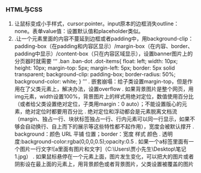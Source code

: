 ### HTML与CSS
1. 让鼠标变成小手样式，cursor:pointer。input原本的边框消失outline：none。表单value值：设置默认值和placeholder类似。
2. .让一个元素里面的内容不蔓延到边框或者padding中，用background-clip：padding-box（在padding和内容区显示）/margin-box（在内容、border、padding中显示）/content-box（只在内容区域显示），设置banner图片上的分页器时就需要
        ‘‘‘
             .ban .ban-dot .dot-items{
	                      float: left;
	                      width: 10px;
	                      height: 10px;
	                      margin-top: 5px;
	                      margin-left: 5px;
	                      border: 5px solid transparent;
	                      background-clip: padding-box;
	                      border-radius: 50%;
	                      background-color: white;
                         }
        ’’’
. 嵌套崩塌：给子类设置margin-top，但是作用在了父类元素上，解决办法，设置overflow
. 如果背景图片是整个网页，用img元素，width设置100%，背景图片上的样式用绝对定位，数值使用百分比（或者给父类设置绝对定位，子类用margin：0 auto）；不能设置版心的元素，绝对定位时都要用百分比
. 绝对定位和浮动都会是元素脱离文档流（margin、独占一行、块状标签独占一行、行内元素可以同一行显示，如果不够会自动换行、自上而下的展示等这些特性都不起作用），宽度会被默认撑开
. background：颜色 URL 平铺 位置；border：宽度 样式 颜色
. 透明度:background-color:rgba(0,0,0,0.5);opacity:0.5
. 如果一个a标签里面有一个图片一行文字![a里面有图片和文字]（C:\Users\贾小先生\Desktop\笔记1.jpg）
. 如果鼠标悬停在一个元素上面，图片发生变化，可以把大的图片或者阴影设在最上面的元素上，用背景颜色或者背景图片，父类设置被覆盖的图片